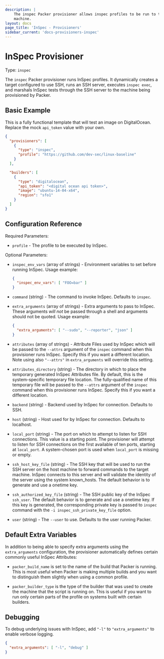 ```yaml
---
description: |
    The inspec Packer provisioner allows inspec profiles to be run to test the
    machine.
layout: docs
page_title: 'InSpec - Provisioners'
sidebar_current: 'docs-provisioners-inspec'
---
```


# InSpec Provisioner

Type: `inspec`

The `inspec` Packer provisioner runs InSpec profiles. It dynamically creates a
target configured to use SSH, runs an SSH server, executes `inspec exec`, and
marshals InSpec tests through the SSH server to the machine being provisioned
by Packer.

## Basic Example

This is a fully functional template that will test an image on DigitalOcean.
Replace the mock `api_token` value with your own.

``` json
{
  "provisioners": [
    {
      "type": "inspec",
      "profile": "https://github.com/dev-sec/linux-baseline"
    }
  ],

  "builders": [
    {
      "type": "digitalocean",
      "api_token": "<digital ocean api token>",
      "image": "ubuntu-14-04-x64",
      "region": "sfo1"
    }
  ]
}
```

## Configuration Reference

Required Parameters:

-   `profile` - The profile to be executed by InSpec.

Optional Parameters:

-   `inspec_env_vars` (array of strings) - Environment variables to set before
    running InSpec. Usage example:

    ``` json
    {
      "inspec_env_vars": [ "FOO=bar" ]
    }
    ```

-   `command` (string) - The command to invoke InSpec. Defaults to `inspec`.

-   `extra_arguments` (array of strings) - Extra arguments to pass to InSpec.
    These arguments *will not* be passed through a shell and arguments should
    not be quoted. Usage example:

    ``` json
    {
      "extra_arguments": [ "--sudo", "--reporter", "json" ]
    }
    ```

-   `attributes` (array of strings) - Attribute Files used by InSpec which will
    be passed to the `--attrs` argument of the `inspec` command when this
    provisioner runs InSpec. Specify this if you want a different location.
    Note using also `"--attrs"` in `extra_arguments` will override this
    setting.

-   `attributes_directory` (string) - The directory in which to place the
    temporary generated InSpec Attributes file. By default, this is the
    system-specific temporary file location. The fully-qualified name of this
    temporary file will be passed to the `--attrs` argument of the `inspec`
    command when this provisioner runs InSpec. Specify this if you want a
    different location.

-   `backend` (string) - Backend used by InSpec for connection. Defaults to
    SSH.

-   `host` (string) - Host used for by InSpec for connection. Defaults to
    localhost.

-   `local_port` (string) - The port on which to attempt to listen for SSH
    connections. This value is a starting point. The provisioner will attempt to
    listen for SSH connections on the first available of ten ports, starting at
    `local_port`. A system-chosen port is used when `local_port` is missing or
    empty.

-   `ssh_host_key_file` (string) - The SSH key that will be used to run the SSH
    server on the host machine to forward commands to the target machine.
    InSpec connects to this server and will validate the identity of the server
    using the system known\_hosts. The default behavior is to generate and use
    a onetime key.

-   `ssh_authorized_key_file` (string) - The SSH public key of the InSpec
    `ssh_user`. The default behavior is to generate and use a onetime key. If
    this key is generated, the corresponding private key is passed to `inspec`
    command with the `-i inspec_ssh_private_key_file` option.

-   `user` (string) - The `--user` to use. Defaults to the user running Packer.

## Default Extra Variables

In addition to being able to specify extra arguments using the
`extra_arguments` configuration, the provisioner automatically defines certain
commonly useful InSpec Attributes:

-   `packer_build_name` is set to the name of the build that Packer is running.
    This is most useful when Packer is making multiple builds and you want to
    distinguish them slightly when using a common profile.

-   `packer_builder_type` is the type of the builder that was used to create
    the machine that the script is running on. This is useful if you want to
    run only certain parts of the profile on systems built with certain
    builders.

## Debugging

To debug underlying issues with InSpec, add `"-l"` to `"extra_arguments"` to
enable verbose logging.

``` json
{
  "extra_arguments": [ "-l", "debug" ]
}
```
